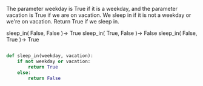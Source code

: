 


The parameter weekday is True if it is a weekday, and the parameter vacation is True if we are on vacation. We sleep in if it is not a weekday or we're on vacation. Return True if we sleep in.

sleep_in( False, False )-> True
sleep_in( True, False )-> False
sleep_in( False, True )-> True

```py

def sleep_in(weekday, vacation):
    if not weekday or vacation:
        return True
    else:
        return False

```